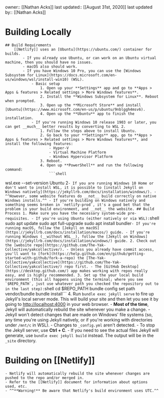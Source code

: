 owner:: [[Nathan Acks]]
last updated:: [[August 31st, 2020]]
last updated by:: [[Nathan Acks]]
# Building Locally
    ## Build Requirements
        [[Netlify]] uses an [Ubuntu](https://ubuntu.com/) container for builds.
            - If you already use Ubuntu, or can work on an Ubuntu virtual machine, then you should have no issues.
            - macOS also should work.
            - If you have Windows 10 Pro, you can use the [Windows Subsystem for Linux](https://docs.microsoft.com/en-us/windows/wsl/install-win10) (WSL).
                - Basic setup
                    1. Open up your **Settings** app and go to **Apps > Apps & features > Related settings > More Windows features**.
                    2. Install the **Windows Subsystem for Linux**. Reboot when prompted.
                    3. Open up the **Microsoft Store** and install [Ubuntu](https://www.microsoft.com/en-us/p/ubuntu/9nblggh4msv6).
                    4. Open up the **Ubuntu** app to finish the installation.
                - If you're running Windows 10 release 1903 or later, you can get __much__ better results by converting to WSL 2.
                    1. Follow the steps above to install Ubuntu.
                    2. Go back to your **Settings** app, go to **Apps > Apps & features > Related settings > More Windows features**, and install the following features:
                        - Hyper-V
                        - Virtual Machine Platform
                        - Windows Hypervisor Platform
                    3. Reboot.
                    4. Open up **PowerShell** and run the following command:
                        ```shell
wsl.exe --set-version Ubuntu 2```
            - If you are running Windows 10 Home or don't want to install WSL, it is possible to [install Jekyll on Windows natively](https://jekyllrb.com/docs/installation/windows/).
                - ^^However, some website features do __not__ build correctly on native Windows installs.^^
                - If you're building on Windows natively and something seems broken in `netlify-prod`, it's a good bet that the problem is your build environment, and __not__ the website.
    ## Build Process
        1. Make sure you have the necessary system-wide pre-requisites.
            - If you're using Ubuntu (either natively or via WSL):
                ```shell
sudo apt update
sudo apt full-upgrade
sudo apt install bundler```
            - If you're running macOS, follow the [Jekyll on macOS](https://jekyllrb.com/docs/installation/macos/) guide.
            - If you're running Windows (__without WSL__), follow the [Jekyll on Windows](https://jekyllrb.com/docs/installation/windows/) guide.
        2. Check out the [website repo](https://github.com/The-Yak-Collective/yakcollective/).
            - Unless you already have commit access, you'll want to [fork](https://help.github.com/en/github/getting-started-with-github/fork-a-repo) the [The-Yak-Collective/yakcollective](https://github.com/The-Yak-Collective/yakcollective/) repo first.
            - The [GitHub Desktop](https://desktop.github.com/) app makes working with repos really easy, and is highly recommended.
        3. Set up the your local build environment (this all happens using the terminal; where you see `$REPO_PATH`, just use whatever path you checked the repository out to in the last step):
            ```shell
cd $REPO_PATH
bundle config set path vendor/bundle
bundle install```
        4. Run `bundle exec jekyll serve` to fire up Jekyll's local server mode. This will build your site and then let you see it by going to [http://localhost:4000](http://localhost:4000) in your web browser.
            - __Most of the time__, Jekyll will automatically rebuild the site whenever you make a change.
                - Jekyll won't detect changes that are made on Windows' file systems (so, any time you're using Jekyll natively, or if you're working with directories under `/mnt/c` in WSL).
                - Changes to `_config.yml` aren't detected.
            - To stop the Jekyll server, use **Ctrl + C**.
            - If you need to see the actual files Jekyll will generate, use `bundle exec jekyll build` instead. The output will be in the `_site` directory.
# Building on [[Netlify]]
    - Netlify will automatically rebuild the site whenever changes are pushed to the repo and/or merged in.
    - Refer to the [[Netlify]] document for information about options used, etc.
    - ^^**Warning!** Be aware that Netlify's build environment uses UTC.^^
